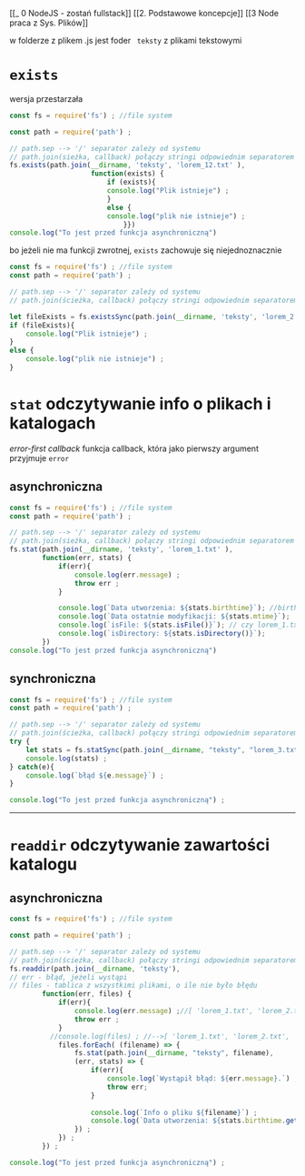 [[_ 0 NodeJS - zostań fullstack]]
[[2. Podstawowe koncepcje]]
[[3 Node praca z Sys. Plików]]




w folderze z plikem .js jest foder ` teksty` z plikami tekstowymi
# `exists`
wersja przestarzała
```js
const fs = require('fs') ; //file system

const path = require('path') ;

// path.sep --> '/' separator zależy od systemu
// path.join(sieżka, callback) połączy stringi odpowiednim separatorem
fs.exists(path.join(__dirname, 'teksty', 'lorem_12.txt' ),
                    function(exists) {
                        if (exists){
                        console.log("Plik istnieje") ;
                        }
                        else {
                        console.log("plik nie istnieje") ;
                            }})
console.log("To jest przed funkcja asynchroniczną")

```
bo jeżeli nie ma funkcji zwrotnej, `exists` zachowuje się niejednoznacznie
```js
const fs = require('fs') ; //file system
const path = require('path') ;

// path.sep --> '/' separator zależy od systemu
// path.join(ścieżka, callback) połączy stringi odpowiednim separatorem

let fileExists = fs.existsSync(path.join(__dirname, 'teksty', 'lorem_2.txt' ) ) ;
if (fileExists){
    console.log("Plik istnieje") ;
}
else {
    console.log("plik nie istnieje") ;
}
```



# `stat` odczytywanie info o plikach i katalogach

*error-first callback* funkcja callback, która jako pierwszy argument przyjmuje `error`

## asynchroniczna
```js
const fs = require('fs') ; //file system
const path = require('path') ;

// path.sep --> '/' separator zależy od systemu
// path.join(sieżka, callback) połączy stringi odpowiednim separatorem
fs.stat(path.join(__dirname, 'teksty', 'lorem_1.txt' ),
        function(err, stats) {
            if(err){
                console.log(err.message) ;
                throw err ;
            }

            console.log(`Data utworzenia: ${stats.birthtime}`); //birthtime jest obiektem Date
            console.log(`Data ostatnie modyfikacji: ${stats.mtime}`);
            console.log(`isFile: ${stats.isFile()}`); // czy lorem_1.txt jest plikiem?
            console.log(`isDirectory: ${stats.isDirectory()}`);
        })
console.log("To jest przed funkcja asynchroniczną")
```


## synchroniczna 
```js
const fs = require('fs') ; //file system
const path = require('path') ;

// path.sep --> '/' separator zależy od systemu
// path.join(ścieżka, callback) połączy stringi odpowiednim separatorem
try {
    let stats = fs.statSync(path.join(__dirname, "teksty", "lorem_3.txt")) ;
    console.log(stats) ;
} catch(e){
    console.log(`błąd ${e.message}`) ;
}

console.log("To jest przed funkcja asynchroniczną") ;
```


---
# `readdir`  odczytywanie zawartości katalogu

## asynchroniczna
```js
const fs = require('fs') ; //file system

const path = require('path') ;

// path.sep --> '/' separator zależy od systemu
// path.join(ścieżka, callback) połączy stringi odpowiednim separatorem
fs.readdir(path.join(__dirname, 'teksty'),
// err - błąd, jeżeli wystąpi
// files - tablica z wszystkimi plikami, o ile nie było błędu
        function(err, files) {
            if(err){
                console.log(err.message) ;//[ 'lorem_1.txt', 'lorem_2.txt', 'lorem_3.txt' ]
                throw err ;
            }
          //console.log(files) ; //-->[ 'lorem_1.txt', 'lorem_2.txt', 'lorem_3.txt' ]
            files.forEach( (filename) => {
                fs.stat(path.join(__dirname, "teksty", filename),
                (err, stats) => {
                    if(err){
                        console.log(`Wystąpił błąd: ${err.message}.`) ;
                        throw err;
                    }
  
                    console.log(`Info o pliku ${filename}`) ;
                    console.log(`Data utworzenia: ${stats.birthtime.getFullYear()}\n`) ;
                }) ;
            }) ;
        }) ;

console.log("To jest przed funkcja asynchroniczną") ;
```














